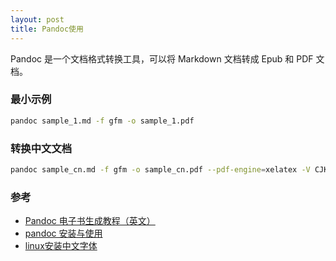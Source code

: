 ```yaml
---
layout: post
title: Pandoc使用
---
```


Pandoc 是一个文档格式转换工具，可以将 Markdown 文档转成 Epub 和 PDF 文档。
### 最小示例

```bash
pandoc sample_1.md -f gfm -o sample_1.pdf
```

### 转换中文文档

```bash
pandoc sample_cn.md -f gfm -o sample_cn.pdf --pdf-engine=xelatex -V CJKmainfont="SimSun"
```

### 参考

* [Pandoc 电子书生成教程（英文）](https://learnbyexample.github.io/customizing-pandoc/)
* [pandoc 安装与使用](https://zhuanlan.zhihu.com/p/258912543)
* [linux安装中文字体](https://yq.aliyun.com/articles/91153)

